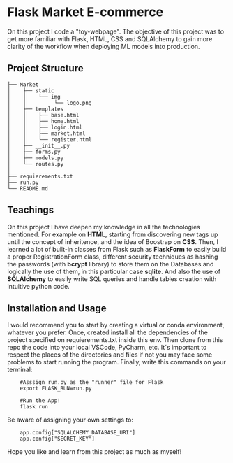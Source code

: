 # Flask Market E-commerce

On this project I code a "toy-webpage". The objective of this project was to get more familiar with Flask, HTML, CSS and SQLAlchemy to gain more clarity of the workflow when deploying ML models into production.

## **Project Structure**

    ├── Market
    │    ├── static
    │    │    └── img
    │    │         └── logo.png
    │    ├── templates
    │    │    ├── base.html
    │    │    ├── home.html
    │    │    ├── login.html
    │    │    ├── market.html
    │    │    └── register.html
    │    ├── __init__.py
    │    ├── forms.py
    │    ├── models.py
    │    └── routes.py
    │
    ├── requierements.txt
    ├── run.py    
    └── README.md

## **Teachings**

On this project I have deepen my knowledge in all the technologies mentioned. For example on **HTML**, starting from discovering new tags up until the concept of inheritence, and the idea of Boostrap on **CSS**. Then, I learned a lot of built-in classes from Flask such as **FlaskForm** to easily build a proper RegistrationForm class, different security techniques as hashing the passwords (with **bcrypt** library) to store them on the Databases and logically the use of them, in this particular case **sqlite**. And also the use of **SQLAlchemy** to easily write SQL queries and handle tables creation with intuitive python code.
## **Installation and Usage**

I would recommend you to start by creating a virtual or conda environment, whatever you prefer. Once, created install all the dependencies of the project specified on requierements.txt inside this env. Then clone from this repo the code into your local VSCode, PyCharm, etc. It´s important to respect the places of the directories and files if not you may face some problems to start running the program. Finally, write this commands on your terminal:

        #Asssign run.py as the "runner" file for Flask
        export FLASK_RUN=run.py

        #Run the App!
        flask run

Be aware of assigning your own settings to:

        app.config["SQLALCHEMY_DATABASE_URI"] 
        app.config["SECRET_KEY"] 

Hope you like and learn from this project as much as myself!      
